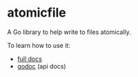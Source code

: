 # atomicfile

A Go library to help write to files atomically.

To learn how to use it:
* [full docs](https://presstige.io/p/atomicfile-22143bf788b542fda2262ca7aee57ae4)
* [godoc](https://godoc.org/github.com/kjk/atomicfile) (api docs)
